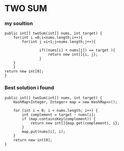 # TWO SUM 
<h3> my soultion</h3>


    public int[] twoSum(int[] nums, int target) {
        for(int i =0;i<nums.length;i++){
            for(int j =i+1;j<nums.length;j++){
               
                    if((nums[i] + nums[j]) == target ){
                        return new int[]{i, j};
                    }
        }
        }
    return new int[0];
    }


<h3> Best solution i found </h3>


    public int[] twoSum(int[] nums, int target) {
        HashMap<Integer, Integer> map = new HashMap<>();
        
        for (int i = 0; i < nums.length; i++) {
            int complement = target - nums[i];
            if (map.containsKey(complement)) {
                return new int[]{map.get(complement), i};
            }          
            map.put(nums[i], i);
        } 
        return new int[0];
    }
